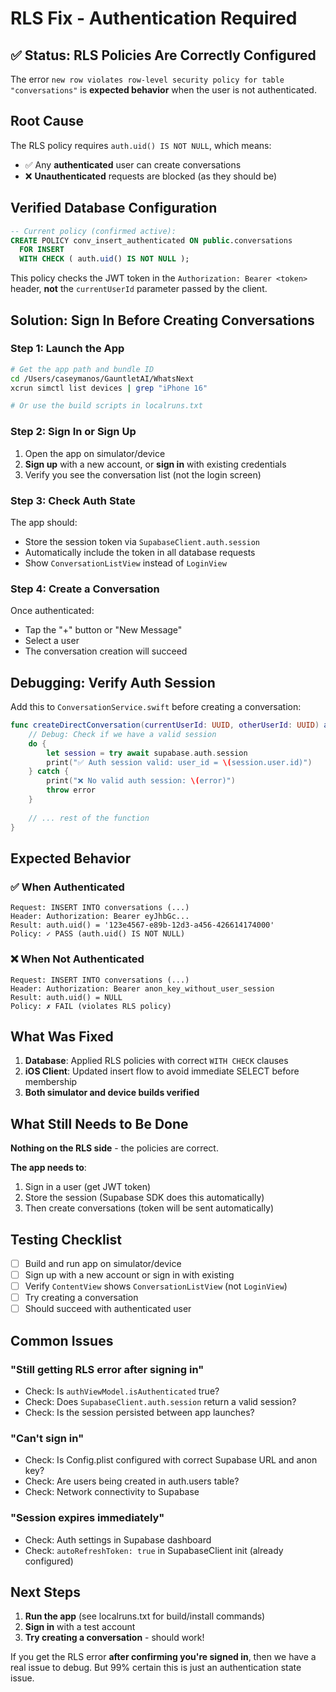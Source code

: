 # RLS Fix - Authentication Required

## ✅ Status: RLS Policies Are Correctly Configured

The error `new row violates row-level security policy for table "conversations"` is **expected behavior** when the user is not authenticated.

## Root Cause

The RLS policy requires `auth.uid() IS NOT NULL`, which means:
- ✅ Any **authenticated** user can create conversations
- ❌ **Unauthenticated** requests are blocked (as they should be)

## Verified Database Configuration

```sql
-- Current policy (confirmed active):
CREATE POLICY conv_insert_authenticated ON public.conversations
  FOR INSERT
  WITH CHECK ( auth.uid() IS NOT NULL );
```

This policy checks the JWT token in the `Authorization: Bearer <token>` header, **not** the `currentUserId` parameter passed by the client.

## Solution: Sign In Before Creating Conversations

### Step 1: Launch the App
```bash
# Get the app path and bundle ID
cd /Users/caseymanos/GauntletAI/WhatsNext
xcrun simctl list devices | grep "iPhone 16"

# Or use the build scripts in localruns.txt
```

### Step 2: Sign In or Sign Up
1. Open the app on simulator/device
2. **Sign up** with a new account, or **sign in** with existing credentials
3. Verify you see the conversation list (not the login screen)

### Step 3: Check Auth State
The app should:
- Store the session token via `SupabaseClient.auth.session`
- Automatically include the token in all database requests
- Show `ConversationListView` instead of `LoginView`

### Step 4: Create a Conversation
Once authenticated:
- Tap the "+" button or "New Message" 
- Select a user
- The conversation creation will succeed

## Debugging: Verify Auth Session

Add this to `ConversationService.swift` before creating a conversation:

```swift
func createDirectConversation(currentUserId: UUID, otherUserId: UUID) async throws -> Conversation {
    // Debug: Check if we have a valid session
    do {
        let session = try await supabase.auth.session
        print("✅ Auth session valid: user_id = \(session.user.id)")
    } catch {
        print("❌ No valid auth session: \(error)")
        throw error
    }
    
    // ... rest of the function
}
```

## Expected Behavior

### ✅ When Authenticated
```
Request: INSERT INTO conversations (...)
Header: Authorization: Bearer eyJhbGc...
Result: auth.uid() = '123e4567-e89b-12d3-a456-426614174000'
Policy: ✓ PASS (auth.uid() IS NOT NULL)
```

### ❌ When Not Authenticated
```
Request: INSERT INTO conversations (...)
Header: Authorization: Bearer anon_key_without_user_session
Result: auth.uid() = NULL
Policy: ✗ FAIL (violates RLS policy)
```

## What Was Fixed

1. **Database**: Applied RLS policies with correct `WITH CHECK` clauses
2. **iOS Client**: Updated insert flow to avoid immediate SELECT before membership
3. **Both simulator and device builds verified**

## What Still Needs to Be Done

**Nothing on the RLS side** - the policies are correct.

**The app needs to**:
1. Sign in a user (get JWT token)
2. Store the session (Supabase SDK does this automatically)
3. Then create conversations (token will be sent automatically)

## Testing Checklist

- [ ] Build and run app on simulator/device
- [ ] Sign up with a new account or sign in with existing
- [ ] Verify `ContentView` shows `ConversationListView` (not `LoginView`)
- [ ] Try creating a conversation
- [ ] Should succeed with authenticated user

## Common Issues

### "Still getting RLS error after signing in"
- Check: Is `authViewModel.isAuthenticated` true?
- Check: Does `SupabaseClient.auth.session` return a valid session?
- Check: Is the session persisted between app launches?

### "Can't sign in"
- Check: Is Config.plist configured with correct Supabase URL and anon key?
- Check: Are users being created in auth.users table?
- Check: Network connectivity to Supabase

### "Session expires immediately"
- Check: Auth settings in Supabase dashboard
- Check: `autoRefreshToken: true` in SupabaseClient init (already configured)

## Next Steps

1. **Run the app** (see localruns.txt for build/install commands)
2. **Sign in** with a test account
3. **Try creating a conversation** - should work!

If you get the RLS error **after confirming you're signed in**, then we have a real issue to debug. But 99% certain this is just an authentication state issue.


